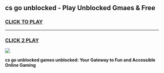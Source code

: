 
## cs go unblocked - Play Unblocked Gmaes & Free
<h3>
<a href="https://news.freeplayer.one?title=cs_go_unblocked&ref=16F">CLICK TO PLAY</a></h3>
<hr>

<h3>
<a href="https://news.freeplayer.one?title=cs_go_unblocked&ref=16F">CLICK 2 PLAY</a>
  
</h3>

<a href="https://news.freeplayer.one?title=cs_go_unblocked&ref=16F/"><img src="https://clearcache.store/games.png"></a>


**cs go unblocked games unblocked: Your Gateway to Fun and Accessible Online Gaming**
